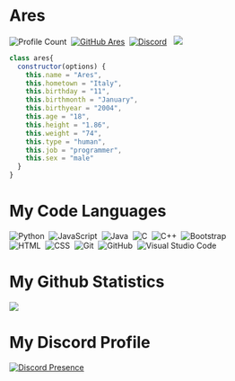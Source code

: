 # Ares
![Profile Count](https://komarev.com/ghpvc/?username=AresPerfects&color=red)&nbsp;
[![GitHub Ares](https://img.shields.io/github/followers/richardsistemler?label=follow&style=social)](https://github.com/AresPerfects)&nbsp;
<a href="https://discord.com/users/551038977386348586"><img alt="Discord" src="https://img.shields.io/badge/@'Ares-2f3236?style=flat&logo=discord&logoColor=blue" /></a> &nbsp;
<a href="https://instagram.com/areszm95"><img src="https://img.shields.io/badge/@areszm95-E4405F?style=flat&logo=Instagram&logoColor=white"/></a> &nbsp;
```js
class ares{
  constructor(options) {
    this.name = "Ares",
    this.hometown = "Italy",
    this.birthday = "11",
    this.birthmonth = "January",
    this.birthyear = "2004",
    this.age = "18",
    this.height = "1.86",
    this.weight = "74",
    this.type = "human",
    this.job = "programmer",
    this.sex = "male"
  }
}
```
# My Code Languages
![Python](https://img.shields.io/badge/-Python-05122A?style=flat&logo=python)&nbsp;
![JavaScript](https://img.shields.io/badge/-JavaScript-05122A?style=flat&logo=javascript)&nbsp;
![Java](https://img.shields.io/badge/-Java-05122A?style=flat&logo=Java&logoColor=FFA518)&nbsp;
![C](https://img.shields.io/badge/-C-05122A?style=flat&logo=C&logoColor=A8B9CC)&nbsp;
![C++](https://img.shields.io/badge/-C++-05122A?style=flat&logo=C%2B%2B&logoColor=00599C)&nbsp;
![Bootstrap](https://img.shields.io/badge/-Bootstrap-05122A?style=flat&logo=bootstrap&logoColor=563D7C)\
![HTML](https://img.shields.io/badge/-HTML-05122A?style=flat&logo=HTML5)&nbsp;
![CSS](https://img.shields.io/badge/-CSS-05122A?style=flat&logo=CSS3&logoColor=1572B6)&nbsp;
![Git](https://img.shields.io/badge/-Git-05122A?style=flat&logo=git)&nbsp;
![GitHub](https://img.shields.io/badge/-GitHub-05122A?style=flat&logo=github)&nbsp;
![Visual Studio Code](https://img.shields.io/badge/-Visual%20Studio%20Code-05122A?style=flat&logo=visual-studio-code&logoColor=007ACC)&nbsp;


# My Github Statistics
<a href="https://github.com/AresPerfects/" target="_blank"><img src="https://github-readme-stats.vercel.app/api?username=AresPerfects&show_icons=true&border_radius=10px&title_color=F6FEFF&hide_border=true&bg_color=171a1f&text_color=F6FEFF&icon_color=F6FEFF0cbcustom_title=AresPerfects%27s+Github+Statistics"/></a>
</p>

# My Discord Profile
[![Discord Presence](https://lanyard-profile-readme.vercel.app/api/551038977386348586?hideDiscrim=true)](https://discord.com/users/551038977386348586)
